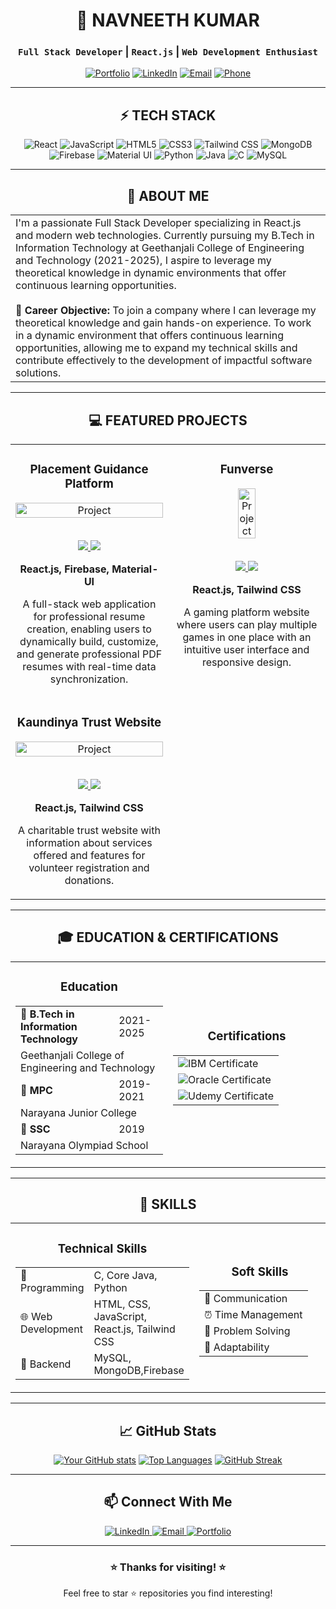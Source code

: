 # <div align="center">🚀 NAVNEETH KUMAR</div>

<div align="center">
  
  ### `Full Stack Developer` | `React.js` | `Web Development Enthusiast`
  
  [![Portfolio](https://img.shields.io/badge/Portfolio-navneeth--portfolio.netlify.app-blue?style=for-the-badge)](https://navneeth-portfolio.netlify.app)
  [![LinkedIn](https://img.shields.io/badge/LinkedIn-Connect-blue?style=for-the-badge&logo=linkedin)](https://linkedin.com/in/s-navneeth-kumar-4a04452a3/)
  [![Email](https://img.shields.io/badge/Email-navaneeth3103%40gmail.com-red?style=for-the-badge&logo=gmail)](mailto:navaneeth3103@gmail.com)
  [![Phone](https://img.shields.io/badge/Phone-6281091528-green?style=for-the-badge&logo=whatsapp)](tel:6281091528)
  
</div>

---

## <div align="center">⚡ TECH STACK</div>

<div align="center">
  
  ![React](https://img.shields.io/badge/React-61DAFB?style=for-the-badge&logo=react&logoColor=black)
  ![JavaScript](https://img.shields.io/badge/JavaScript-F7DF1E?style=for-the-badge&logo=javascript&logoColor=black)
  ![HTML5](https://img.shields.io/badge/HTML5-E34F26?style=for-the-badge&logo=html5&logoColor=white)
  ![CSS3](https://img.shields.io/badge/CSS3-1572B6?style=for-the-badge&logo=css3&logoColor=white)
  ![Tailwind CSS](https://img.shields.io/badge/Tailwind_CSS-38B2AC?style=for-the-badge&logo=tailwind-css&logoColor=white)
  ![MongoDB](https://img.shields.io/badge/MongoDB-47A248?style=for-the-badge&logo=mongodb&logoColor=white)
  ![Firebase](https://img.shields.io/badge/Firebase-FFCA28?style=for-the-badge&logo=firebase&logoColor=black)
  ![Material UI](https://img.shields.io/badge/Material--UI-0081CB?style=for-the-badge&logo=material-ui&logoColor=white)
  ![Python](https://img.shields.io/badge/Python-3776AB?style=for-the-badge&logo=python&logoColor=white)
  ![Java](https://img.shields.io/badge/Java-ED8B00?style=for-the-badge&logo=java&logoColor=white)
  ![C](https://img.shields.io/badge/C-00599C?style=for-the-badge&logo=c&logoColor=white)
  ![MySQL](https://img.shields.io/badge/MySQL-4479A1?style=for-the-badge&logo=mysql&logoColor=white)
  
</div>

---

## <div align="center">🔭 ABOUT ME</div>

<table>
  <tr>
    <td>
      <div>
        I'm a passionate Full Stack Developer specializing in React.js and modern web technologies. Currently pursuing my B.Tech in Information Technology at Geethanjali College of Engineering and Technology (2021-2025), I aspire to leverage my theoretical knowledge in dynamic environments that offer continuous learning opportunities.
      </div>
      <br>
      <div>
        <b>🎯 Career Objective:</b> To join a company where I can leverage my theoretical knowledge and gain hands-on experience. To work in a dynamic environment that offers continuous learning opportunities, allowing me to expand my technical skills and contribute effectively to the development of impactful software solutions.
      </div>
    </td>
  </tr>
</table>

---

## <div align="center">💻 FEATURED PROJECTS</div>

<table>
  <tr>
    <td width="50%" valign="top">
      <h3 align="center">Placement Guidance Platform</h3>
      <div align="center">
        <a href="#" target="_blank">
          <img src="https://via.placeholder.com/500x300/0d1117/ffffff?text=Placement+Guidance+Platform" width="100%" alt="Project"/>
        </a>
        <br>
        <br>
        <p>
          <a href="https://github.com/navneeth31/placement_guidance" target="_blank">
            <img src="https://img.shields.io/badge/Code-View-007396?style=flat-square&logo=github"/>
          </a>
          <a href="https://placement-guidance.onrender.com/" target="_blank">
            <img src="https://img.shields.io/badge/Live-Demo-5C2D91?style=flat-square&logo=heroku"/>
          </a>
        </p>
        <p><strong>React.js, Firebase, Material-UI</strong></p>
        <p>A full-stack web application for professional resume creation, enabling users to dynamically build, customize, and generate professional PDF resumes with real-time data synchronization.</p>
      </div>
    </td>
    <td width="50%" valign="top">
      <h3 align="center">Funverse</h3>
      <div align="center">
        <a href="https://funverse.netlify.app/" target="_blank">
          <img src="https://file.aiquickdraw.com/imgcompressed/img/compressed_f7c2f2aba23b813af8df0bed2923c1bb.webp" width="35%" alt="Project"/>
        </a>
        <br>
        <br>
        <p>
          <a href="https://github.com/navneeth31/funverse" target="_blank">
            <img src="https://img.shields.io/badge/Code-View-007396?style=flat-square&logo=github"/>
          </a>
          <a href="https://funverse.netlify.app/" target="_blank">
            <img src="https://img.shields.io/badge/Live-Demo-5C2D91?style=flat-square&logo=heroku"/>
          </a>
        </p>
        <p><strong>React.js, Tailwind CSS</strong></p>
        <p>A gaming platform website where users can play multiple games in one place with an intuitive user interface and responsive design.</p>
      </div>
    </td>
  </tr>
  <tr>
    <td width="50%" valign="top">
      <h3 align="center">Kaundinya Trust Website</h3>
      <div align="center">
        <a href="#" target="_blank">
          <img src="https://via.placeholder.com/500x300/0d1117/ffffff?text=Kaundinya+Trust" width="100%" alt="Project"/>
        </a>
        <br>
        <br>
        <p>
          <a href="#" target="_blank">
            <img src="https://img.shields.io/badge/Code-View-007396?style=flat-square&logo=github"/>
          </a>
          <a href="https://kaundinya.netlify.app/" target="_blank">
            <img src="https://img.shields.io/badge/Live-Demo-5C2D91?style=flat-square&logo=heroku"/>
          </a>
        </p>
        <p><strong>React.js, Tailwind CSS</strong></p>
        <p>A charitable trust website with information about services offered and features for volunteer registration and donations.</p>
      </div>
    </td>
<!--     <td width="50%" valign="top">
      <h3 align="center">Your Next Project Here!</h3>
      <div align="center">
        <a href="#" target="_blank">
          <img src="https://via.placeholder.com/500x300/0d1117/ffffff?text=Next+Project" width="100%" alt="Project"/>
        </a>
        <br>
        <br>
        <p>
          <a href="#" target="_blank">
            <img src="https://img.shields.io/badge/Let's-Collaborate-ff69b4?style=flat-square&logo=handshake"/>
          </a>
        </p>
        <p>Looking for collaboration opportunities to build innovative solutions with modern web technologies.</p>
      </div>
    </td> -->
  </tr>
</table>

---

## <div align="center">🎓 EDUCATION & CERTIFICATIONS</div>

<table>
  <tr>
    <td width="50%">
      <h3 align="center">Education</h3>
      <div align="center">
        <table>
          <tr>
            <td><b>🏫 B.Tech in Information Technology</b></td>
            <td>2021-2025</td>
          </tr>
          <tr>
            <td colspan="2">Geethanjali College of Engineering and Technology</td>
          </tr>
          <tr>
            <td><b>🏫 MPC</b></td>
            <td>2019-2021</td>
          </tr>
          <tr>
            <td colspan="2">Narayana Junior College</td>
          </tr>
          <tr>
            <td><b>🏫 SSC</b></td>
            <td>2019</td>
          </tr>
          <tr>
            <td colspan="2">Narayana Olympiad School</td>
          </tr>
        </table>
      </div>
    </td>
    <td width="50%">
      <h3 align="center">Certifications</h3>
      <div align="center">
        <table>
          <tr>
            <td>
              <img src="https://img.shields.io/badge/IBM-Python_for_Data_Science-blue?style=for-the-badge&logo=ibm" alt="IBM Certificate"/>
            </td>
          </tr>
          <tr>
            <td>
              <img src="https://img.shields.io/badge/Oracle-Java_Programming-red?style=for-the-badge&logo=oracle" alt="Oracle Certificate"/>
            </td>
          </tr>
          <tr>
            <td>
              <img src="https://img.shields.io/badge/Udemy-Prompt_Engineering_for_AI-purple?style=for-the-badge&logo=udemy" alt="Udemy Certificate"/>
            </td>
          </tr>
        </table>
      </div>
    </td>
  </tr>
</table>

---

## <div align="center">🔧 SKILLS</div>

<table>
  <tr>
    <td width="50%">
      <h3 align="center">Technical Skills</h3>
      <div align="center">
        <table>
          <tr>
            <td>🧠 Programming</td>
            <td>C, Core Java, Python</td>
          </tr>
          <tr>
            <td>🌐 Web Development</td>
            <td>HTML, CSS, JavaScript, React.js, Tailwind CSS</td>
          </tr>
          <tr>
            <td>💾 Backend</td>
            <td>MySQL, MongoDB,Firebase</td>
          </tr>
        </table>
      </div>
    </td>
    <td width="50%">
      <h3 align="center">Soft Skills</h3>
      <div align="center">
        <table>
          <tr>
            <td>💬 Communication</td>
          </tr>
          <tr>
            <td>⏰ Time Management</td>
          </tr>
          <tr>
            <td>🧩 Problem Solving</td>
          </tr>
          <tr>
            <td>🔄 Adaptability</td>
          </tr>
        </table>
      </div>
    </td>
  </tr>
</table>

---

## <div align="center">📈 GitHub Stats</div>

<div align="center">
  
  [![Your GitHub stats](https://github-readme-stats.vercel.app/api?username=YourGitHubUsername&show_icons=true&theme=radical)](https://github.com/YourGitHubUsername)
  [![Top Languages](https://github-readme-stats.vercel.app/api/top-langs/?username=YourGitHubUsername&layout=compact&theme=radical)](https://github.com/YourGitHubUsername)
  [![GitHub Streak](https://github-readme-streak-stats.herokuapp.com/?user=YourGitHubUsername&theme=radical)](https://github.com/YourGitHubUsername)
  
</div>

---

<div align="center">
  
  ## 📫 Connect With Me
  
  <a href="https://linkedin.com/in/s-navneeth-kumar-4a04452a3/">
    <img src="https://img.shields.io/badge/linkedin-%230077B5.svg?&style=for-the-badge&logo=linkedin&logoColor=white" alt="LinkedIn" />
  </a>
  <a href="mailto:navaneeth3103@gmail.com">
    <img src="https://img.shields.io/badge/email-%23D14836.svg?&style=for-the-badge&logo=gmail&logoColor=white" alt="Email" />
  </a>
  <a href="https://navneeth-portfolio.netlify.app">
    <img src="https://img.shields.io/badge/portfolio-%23000000.svg?&style=for-the-badge&logo=react&logoColor=white" alt="Portfolio" />
  </a>
  
</div>

---

<div align="center">
  
  ### ⭐ Thanks for visiting! ⭐
  
  <p>Feel free to star ⭐ repositories you find interesting!</p>
  
</div>
